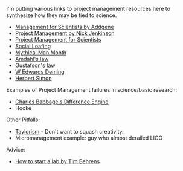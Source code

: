 

I'm putting various links to project management resources here to synthesize how they may be tied to science.

-   [Management for Scientists by Addgene](http://info.addgene.org/download-addgenes-ebook-management-for-scientists)
-   [Project Management by Nick Jenkinson](http://www.nickjenkins.net/prose/projectPrimer.pdf)
-   [Project Management for Scientists](http://www.sciencemag.org/careers/2002/07/project-management-scientists)
-   [Social Loafing](https://en.wikibooks.org/wiki/Managing_Groups_and_Teams/Social_Loafing)
-   [Mythical Man Month](https://en.wikipedia.org/wiki/The_Mythical_Man-Month)
-   [Amdahl's law](https://en.wikipedia.org/wiki/Amdahl%27s_law)
-   [Gustafson's law](https://en.wikipedia.org/wiki/Gustafson%27s_law)
-   [W Edwards Deming](https://en.wikipedia.org/wiki/W._Edwards_Deming)
-   [Herbert Simon](https://en.wikipedia.org/wiki/Herbert_A._Simon)

Examples of Project Management failures in science/basic research:

-   [Charles Babbage's Difference Engine](https://en.wikipedia.org/wiki/Difference_engine)
-   Hooke

Other Pitfalls:

-   [Taylorism](http://rationalwiki.org/wiki/Taylorism) - Don't want to squash creativity.
-   Micromanagement example: guy who almost derailed LIGO

Advice:

-   [How to start a lab by Tim Behrens](http://users.fmrib.ox.ac.uk/~behrens/Startingalab.htm)

